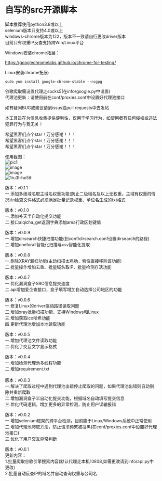 # 自写的src开源脚本
脚本推荐使用python3.8或以上  
selenium版本只支持4.0或以上  
windows-chrome版本为122，版本不一致请自行更改driver版本  
目前只有权重IP反查支持跨Win/Linux平台  
  
Windows安装chrome拓展：  
  
https://googlechromelabs.github.io/chrome-for-testing/  
  
Linux安装chrome拓展:  
  
`sudo yum install google-chrome-stable --nogpg`  
  
谷歌爬取需设置代理走socks5(在info/google.py中设置)  
代理池更新：请使用前在conf/proxies.conf中设置好代理池接口  
  
如有疑问BUG或建议请到issus或pull requests中去发帖  
    
本工具旨在为信息收集提供便利性，仅用于学习行为，如使用者有任何侵权或违法犯罪行为与我无关！  
  
希望黑客们点个star！万分感谢！！！  
希望黑客们点个star！万分感谢！！！  
希望黑客们点个star！万分感谢！！！  
  
使用截图：  
![pic1](https://github.com/1607131160/src_script/assets/128038117/b1be191b-2352-42fd-acaf-f2605ca22bfa)  
![image](https://github.com/1607131160/src_script/assets/128038117/bf009fad-284f-46de-8888-a46956bd43d3)  
![image](https://github.com/1607131160/src_script/assets/128038117/2b031e6e-8102-4933-a27b-c009e9394371)  
![1ru3l-ho5tt](https://github.com/1607131160/src_script/assets/128038117/95e381dc-7c38-4d66-8dba-c88491debf14)  
  
版本：v0.1.1  
一.添加多级域名取主域名权重功能(防止二级域名及以上无权重，主域有权重的情况)\n检查文件格式必须满足批量记录权重、单位名生成的txt格式  
  
版本：v0.1.0  
一.添加补天半自动化提交功能  
二.接口aiqicha_get返回字典添加area行政区划键值  
  
版本：v0.0.9  
一.增加dirsearch快捷扫描功能(到conf/dirsearch.conf设置dirsearch的路径)  
二.增加oneforall智能化扫描与csv智能化提取  
  
版本：v0.0.8  
一.删除XRAY漏扫功能(主动扫描太鸡肋，索性直接移除该功能)  
二.批量操作增加去重、批量域名取IP、批量检测存活功能  
  
版本：v0.0.7  
一.优化漏洞盒子SRC信息提交速度  
二.api增加爱企查接口，盒子填写增加自动选择公司地区的功能  
  
版本：v0.0.6  
一.修复Linux的driver驱动路径读取问题  
二.增加xray批量扫描功能，支持Windows和Linux  
三.增加获取ico哈希功能  
四.更新代理池增加本地读取功能  

版本：v0.0.5  
一.增加代理池文件读取功能  
二.优化了交互文字显示格式  
  
版本：v0.0.4  
一.增加检测代理池多线程功能  
二.增加requirement.txt  
<br>
版本：v0.0.3  
一.解决了爬取过程中遇到代理池出错停止爬取的问题，如果代理池出错则自动删除并重新爬取  
二.增加漏洞盒子半自动化提交功能，根据域名自动填写提交信息  
三.优化代码逻辑，增加更多的异常检测，防止用户误输报错  
  
版本：v0.0.2  
一.增加selenium框架的跨平台检测，目前能于Linux/Windows系统中正常使用  
二.增加代理池爬取方法，防止请求频繁被拉黑(在conf/proxies.conf中设置好代理池接口)  
三.优化了用户交互异常判断  
  
版本：v0.0.1  
更新内容：  
1.批量爬取谷歌引擎搜索内容(默认代理走本机10808,如需更改请到info/api.py中更改)  
2.批量自动反查IP的域名并自动查询权重与公司名  
